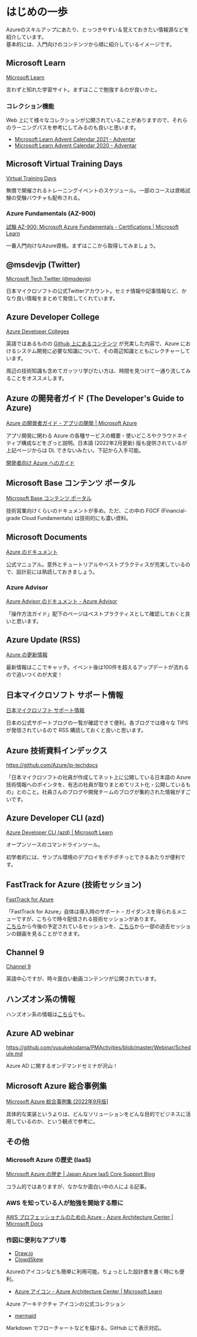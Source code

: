 # はじめの一歩

Azureのスキルアップにあたり、とっつきやすい＆覚えておきたい情報源などを紹介しています。  
基本的には、入門向けのコンテンツから順に紹介しているイメージです。

## Microsoft Learn

[Microsoft Learn](https://docs.microsoft.com/ja-jp/learn/)

言わずと知れた学習サイト。まずはここで勉強するのが良いかと。

### コレクション機能

Web 上にて様々なコレクションが公開されていることがありますので、それらのラーニングパスを参考にしてみるのも良いと思います。

* [Microsoft Learn Advent Calendar 2021 \- Adventar](https://adventar.org/calendars/6891)
* [Microsoft Learn Advent Calendar 2020 \- Adventar](https://adventar.org/calendars/5090)

## Microsoft Virtual Training Days

[Virtual Training Days](https://www.microsoft.com/ja-jp/events/top/training-days)

無償で開催されるトレーニングイベントのスケジュール。一部のコースは資格試験の受験バウチャも配布される。

### Azure Fundamentals (AZ-900)

[試験 AZ\-900: Microsoft Azure Fundamentals \- Certifications \| Microsoft Learn](https://learn.microsoft.com/ja-jp/certifications/exams/az-900)

一番入門向けなAzure資格。まずはここから取得してみましょう。

## @msdevjp (Twitter)

[Microsoft Tech Twitter (@msdevjp)](https://twitter.com/msdevjp)

日本マイクロソフトの公式Twitterアカウント。セミナ情報や記事情報など、かなり良い情報をまとめて発信してくれています。

## Azure Developer College

[Azure Developer Colleges](https://azuredevcollege.com/)

英語ではあるものの [Github 上にあるコンテンツ](https://github.com/azuredevcollege/trainingdays) が充実した内容で、Azure におけるシステム開発に必要な知識について、その周辺知識とともにレクチャーしています。

周辺の技術知識も含めてガッツリ学びたい方は、時間を見つけて一通り流してみることをオススメします。

## Azure の開発者ガイド (The Developer's Guide to Azure)

[Azure の開発者ガイド \- アプリの開発 \| Microsoft Azure](https://azure.microsoft.com/ja-jp/resources/whitepapers/developer-guide-to-azure/)

アプリ開発に関わる Azure の各種サービスの概要・使いどころやクラウドネイティブ構成などをざっと説明。日本語 (2022年2月更新) 版も提供されているが上記ページからは DL できないみたい。下記から入手可能。

[開発者向け Azure へのガイド](https://clouddamcdnprodep.azureedge.net/gdc/gdcuKUFQc/original)

## Microsoft Base コンテンツ ポータル

[Microsoft Base コンテンツ ポータル](https://www.microsoft.com/ja-jp/events/azurebase/contents/)

技術営業向けくらいのドキュメントが多め。ただ、この中の FGCF (Financial-grade Cloud Fundamentals) は技術的にも濃い資料。

## Microsoft Documents

[Azure のドキュメント](https://learn.microsoft.com/ja-jp/azure/)

公式マニュアル。意外とチュートリアルやベストプラクティスが充実しているので、設計前には熟読しておきましょう。

### Azure Advisor

[Azure Advisor のドキュメント - Azure Advisor](https://learn.microsoft.com/ja-jp/azure/advisor/)

「操作方法ガイド」配下のページはベストプラクティスとして確認しておくと良いと思います。

## Azure Update (RSS)

[Azure の更新情報](https://azure.microsoft.com/ja-jp/updates/)

最新情報はここでキャッチ。イベント後は100件を超えるアップデートが流れるので追いつくのが大変！

## 日本マイクロソフト サポート情報

[日本マイクロソフト サポート情報](https://cssjpn.github.io/)

日本の公式サポートブログの一覧が確認できて便利。各ブログでは様々な TIPS が発信されているので RSS 購読しておくと良いと思います。

## Azure 技術資料インデックス

<https://github.com/Azure/jp-techdocs>

「日本マイクロソフトの社員が作成してネット上に公開している日本語の Azure 技術情報へのポインタを、有志の社員が取りまとめてリスト化・公開しているもの」とのこと。社員さんのブログや開発チームのブログが集約された情報がすごいです。

## Azure Developer CLI (azd)

[Azure Developer CLI \(azd\) \| Microsoft Learn](https://learn.microsoft.com/ja-jp/azure/developer/azure-developer-cli/)

オープンソースのコマンドラインツール。

初学者的には、サンプル環境のデプロイをポチポチっとできるあたりが便利です。

## FastTrack for Azure (技術セッション)

[FastTrack for Azure](https://learn.microsoft.com/ja-jp/azure/fasttrack/)

「FastTrack for Azure」自体は導入時のサポート・ガイダンスを得られるメニューですが、こちらで時々配信される技術セッションがあります。  
[こちら](https://developer.microsoft.com/ja-jp/reactor/?search=fasttrack)から今後の予定されているセッションを、[こちら](https://learn.microsoft.com/ja-jp/fasttrack/)から一部の過去セッションの録画を見ることができます。

## Channel 9

[Channel 9](https://channel9.msdn.com/)

英語中心ですが、時々面白い動画コンテンツが公開されています。

## ハンズオン系の情報

ハンズオン系の情報は[こちら](../21_Hands-on/README.md)でも。

## Azure AD webinar

<https://github.com/yusukekodama/PMActivities/blob/master/Webinar/Schedule.md>

Azure AD に関するオンデマンドセミナが沢山！

## Microsoft Azure 総合事例集

[Microsoft Azure 総合事例集 [2022年9月版]](https://info.microsoft.com/JA-MigSQL-CNTNT-FY23-09Sep-28-Microsoft-Azure-Collaboration-Case-Collection-September-2022-Edition-SRGCM7842_LP01-Registration---Form-in-Body.html)

具体的な実装というよりは、どんなソリューションをどんな目的でビジネスに活用しているのか、という観点で参考に。

## その他

### Microsoft Azure の歴史 (IaaS)

[Microsoft Azure の歴史 \| Japan Azure IaaS Core Support Blog](https://jpaztech.github.io/blog/other/azure_history_and_career_in_support/)

コラム的ではありますが、なかなか面白い中の人による記事。

### AWS を知っている人が勉強を開始する際に

[AWS プロフェッショナルのための Azure \- Azure Architecture Center \| Microsoft Docs](https://docs.microsoft.com/ja-jp/azure/architecture/aws-professional/)

### 作図に便利なアプリ等

* [Draw.io](https://app.diagrams.net/)
* [ClowdSkew](https://www.cloudskew.com/)

Azureのアイコンなども簡単に利用可能。ちょっとした設計書を書く時にも便利。

* [Azure アイコン \- Azure Architecture Center \| Microsoft Learn](https://learn.microsoft.com/ja-jp/azure/architecture/icons/)

Azure アーキテクチャ アイコンの公式コレクション

* [mermaid](https://mermaid-js.github.io/mermaid/#/)

Markdown でフローチャートなどを描ける。GitHub にて表示対応。
